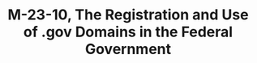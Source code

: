 ---
highlight: "false" 
title: "M-23-10, The Registration and Use of .gov Domains in the Federal Government"
description: "Agencies must use .gov or .mil domains for all official communications, information, and services, with limited exceptions. Non-.gov usage will be reviewed and restricted by OMB.
New .gov registrations and renewals require CIO or agency head approval and detailed justification on usage and conformance to policies. OMB will review requests. Agencies must review previously registered domains for compliance with .gov requirements within 180 days and identify any non-compliant domains to OMB."
url-link: "https://www.whitehouse.gov/wp-content/uploads/2023/02/M-23-10-DOTGOV-Act-Guidance.pdf"
type: "PDF"
gov-only: "false"
is-external: "true"
publication-date: "February 08, 2023"
reading-time: "5"
resource-type: "Guidance"
filter: "p-filter"
audience: "security-compliance"
branded-offerings: "acquisition-policy-it-category"
---